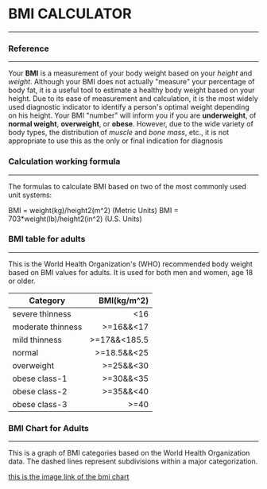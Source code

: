# BMI CALCULATOR
-----------------



### Reference
------------

Your **BMI** is a measurement of your body weight based on your *height* and *weight*. Although your BMI does not actually "measure" your percentage of body fat, it is a useful tool to estimate a healthy body weight based on your height. Due to its ease of measurement and calculation, it is the most widely used diagnostic indicator to identify a person's optimal weight depending on his height. Your BMI "number" will inform you if you are **underweight**, of **normal weight**, **overweight**, or **obese**. However, due to the wide variety of body types, the distribution of *muscle* and *bone mass*, etc., it is not appropriate to use this as the only or final indication for diagnosis


### Calculation working formula
------------------------------

The formulas to calculate BMI based on two of the most commonly used unit systems:

BMI = weight(kg)/height2(m^2)         (Metric Units)
BMI = 703*weight(lb)/height2(in^2)         (U.S. Units)

### BMI table for adults
-----------------------

This is the World Health Organization's (WHO) recommended body weight based on BMI values for adults. It is used for both men and women, age 18 or older.

|Category           |BMI(kg/m^2) |
|-------------------|-----------:|
|severe thinness    |  <16       |
|moderate thinness  |>=16&&<17   |
|mild thinness      |>=17&&<185.5|
|normal             |>=18.5&&<25 |
|overweight         |>=25&&<30   |
|obese class-1      |>=30&&<35   |
|obese class-2      |>=35&&<40   |
|obese class-3      |>=40        |




### BMI Chart for Adults
-----------------------

This is a graph of BMI categories based on the World Health Organization data. The dashed lines represent subdivisions within a major categorization.


[this is the image link of the bmi chart](http://d26tpo4cm8sb6k.cloudfront.net/img/bmi-chart.gif)

